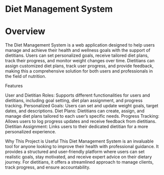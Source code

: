 # Diet Management System

# Overview

The Diet Management System is a web application designed to help users manage and achieve their health and wellness goals with the support of dietitians. Users can set personalized goals, receive tailored diet plans, track their progress, and monitor weight changes over time. Dietitians can assign customized diet plans, track user progress, and provide feedback, making this a comprehensive solution for both users and professionals in the field of nutrition.

Features

User and Dietitian Roles: Supports different functionalities for users and dietitians, including goal setting, diet plan assignment, and progress tracking.
Personalized Goals: Users can set and update weight goals, target dates, and descriptions.
Diet Plans: Dietitians can create, assign, and manage diet plans tailored to each user’s specific needs.
Progress Tracking: Allows users to log progress updates and receive feedback from dietitians.
Dietitian Assignment: Links users to their dedicated dietitian for a more personalized experience.

Why This Project is Useful
This Diet Management System is an invaluable tool for anyone looking to improve their health with professional guidance. It provides a structured and user-friendly platform where users can set realistic goals, stay motivated, and receive expert advice on their dietary journey. For dietitians, it offers a streamlined approach to manage clients, track progress, and ensure accountability.

